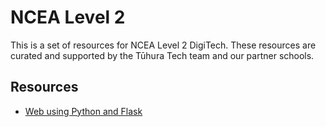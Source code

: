 # NCEA Level 2

This is a set of resources for NCEA Level 2 DigiTech. These resources are curated and supported by the Tūhura Tech team and our partner schools.

## Resources

- [Web using Python and Flask](web-python-flask)
